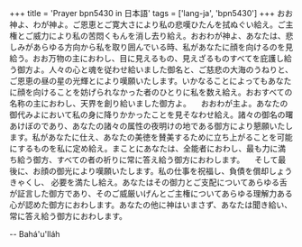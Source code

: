 +++
title = 'Prayer bpn5430 in 日本語'
tags = ['lang-ja', 'bpn5430']
+++
おお神よ、わが神よ。ご恩恵とご寛大さにより私の悲嘆ひたんを拭ぬぐい給え。ご主権とご威力により私の苦悶くもんを消し去り給え。おおわが神よ、あなたは、悲しみがあらゆる方向から私を取り囲んでいる時、私があなたに顔を向けるのを見給う。おお万物の主におわし、目に見えるもの、見えざるものすべてを庇護し給う御方よ。人々の心と魂を従わせ給いました御名と、ご慈悲の大海のうねりと、ご恩恵の昼の星の光輝とにより嘆願いたします。いかなることによってもあなたに顔を向けることを妨げられなかった者のひとりに私を数え給え。おおすべての名称の主におわし、天界を創り給いました御方よ。
　おおわが主よ。あなたの御代みよにおいて私の身に降りかかったことを見そなわせ給え。諸々の御名の曙あけぼのであり、あなたの諸々の属性の夜明けの地である御方により懇願いたします。私があなたに仕え、あなたの美徳を賛美するために立ち上がることを可能にするものを私に定め給え。まことにあなたは、全能者におわし、最も力に満ち給う御方、すべての者の祈りに常に答え給う御方におわします。
　そして最後に、お顔の御光により嘆願いたします。私の仕事を祝福し、負債を償却しょうきゃくし、
必要を満たし給え。あなたはその御力とご支配についてあらゆる舌が証言した御方であり、そのご威厳いげんとご主権についてあらゆる理解力ある心が認めた御方におわします。あなたの他に神はいまさず、あなたは聞き給い、常に答え給う御方におわします。

-- Bahá'u'lláh
